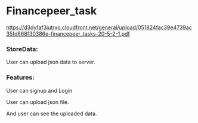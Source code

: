# Financepeer_task
https://d3dyfaf3iutrxo.cloudfront.net/general/upload/051824fac39e4739ac35fd668f30386e-financepeer_tasks-20-5-2-1.pdf
### StoreData:
  User can upload json data to server.
### Features:
 User can signup and Login
 
 User can upload json file.
 
 And user can see the uploaded data.

